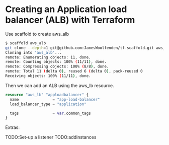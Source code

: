 # Creating an Application load balancer (ALB) with Terraform

Use scaffold to create aws_alb

```bash
$ scaffold aws_alb
git clone --depth=1 git@github.com:JamesWoolfenden/tf-scaffold.git aws_alb
Cloning into 'aws_alb'...
remote: Enumerating objects: 11, done.
remote: Counting objects: 100% (11/11), done.
remote: Compressing objects: 100% (8/8), done.
remote: Total 11 (delta 0), reused 6 (delta 0), pack-reused 0
Receiving objects: 100% (11/11), done.
```

Then we can add an ALB using the aws_lb resource.

```terraform
resource "aws_lb" "apploadbalancer" {
  name               = "app-load-balancer"
  load_balancer_type = "application"

  tags               = var.common_tags
}
```

Extras:

TODO:Set-up a listener
TODO:addinstances

